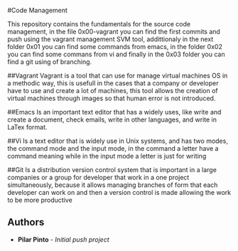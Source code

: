 #Code Management
      
This repository contains the fundamentals for the source code management, in the file 0x00-vagrant you can find the first commits and push using the vagrant management SVM tool, addittionaly in the next folder 0x01 you can find some commands from emacs, in the folder 0x02 you can find some commans from vi and finally in the 0x03 folder you can find a git using of branching.
      
      
  ##Vagrant
      Vagrant is a tool that can use for manage virtual machines OS in a methodic way, this is usefull in the cases that a company or developer have to use and create a lot of machines, this tool allows the creation of virtual machines through images so that human error is not introduced.
      
  ##Emacs
      Is an important text editor that has a widely uses, like write and create a document, check emails, write in other languages, and write in LaTex format.
      
      
  ##Vi
      Is a text editor that is widely use in Unix systems, and has two modes, the command mode and the input mode, in the command a letter have a command meaning while in the input mode a letter is just for writing
      
  ##Git
      Is a distribution version control system that is important in a large companies or a group for developer that work in a one project simultaneously, because it allows managing branches of form that each developer can work on and then a version control is made allowing the work to be more productive
      
      
  ## Authors

* **Pilar Pinto** - *Initial push project* 
